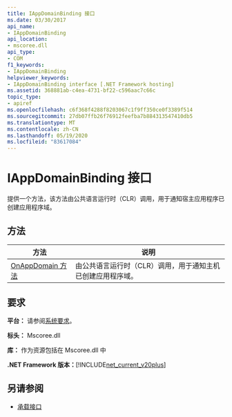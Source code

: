 ```yaml
---
title: IAppDomainBinding 接口
ms.date: 03/30/2017
api_name:
- IAppDomainBinding
api_location:
- mscoree.dll
api_type:
- COM
f1_keywords:
- IAppDomainBinding
helpviewer_keywords:
- IAppDomainBinding interface [.NET Framework hosting]
ms.assetid: 368881ab-c4ea-4731-bf22-c596aac7c66c
topic_type:
- apiref
ms.openlocfilehash: c6f368f4288f8203067c1f9ff350ce0f3389f514
ms.sourcegitcommit: 27db07ffb26f76912feefba7b884313547410db5
ms.translationtype: MT
ms.contentlocale: zh-CN
ms.lasthandoff: 05/19/2020
ms.locfileid: "83617084"
---
```

# <a name="iappdomainbinding-interface"></a>IAppDomainBinding 接口
提供一个方法，该方法由公共语言运行时（CLR）调用，用于通知宿主应用程序已创建应用程序域。  
  
## <a name="methods"></a>方法  
  
|方法|说明|  
|------------|-----------------|  
|[OnAppDomain 方法](iappdomainbinding-onappdomain-method.md)|由公共语言运行时（CLR）调用，用于通知主机已创建应用程序域。|  
  
## <a name="requirements"></a>要求  
 **平台：** 请参阅[系统要求](../../get-started/system-requirements.md)。  
  
 **标头：** Mscoree.dll  
  
 **库：** 作为资源包括在 Mscoree.dll 中  
  
 **.NET Framework 版本：**[!INCLUDE[net_current_v20plus](../../../../includes/net-current-v20plus-md.md)]  
  
## <a name="see-also"></a>另请参阅

- [承载接口](hosting-interfaces.md)
